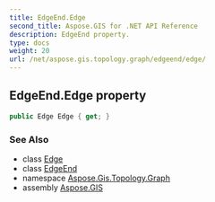 ```yaml
---
title: EdgeEnd.Edge
second_title: Aspose.GIS for .NET API Reference
description: EdgeEnd property. 
type: docs
weight: 20
url: /net/aspose.gis.topology.graph/edgeend/edge/
---
```

## EdgeEnd.Edge property

```csharp
public Edge Edge { get; }
```

### See Also

* class [Edge](../../edge/)
* class [EdgeEnd](../)
* namespace [Aspose.Gis.Topology.Graph](../../edgeend/)
* assembly [Aspose.GIS](../../../)


